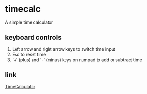 # timecalc
A simple time calculator

## keyboard controls
1. Left arrow and right arrow keys to switch time input
2. Esc to reset time
3. '\+' (plus) and '-' (minus) keys on numpad to add or subtract time

## link

[TimeCalculator](https://taras42.github.io/timecalc/dist/index.html "TimeCalculator")
